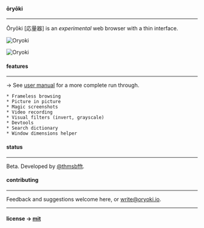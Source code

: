 #### ōryōki

---

Ōryōki [応量器] is an _experimental_ web browser with a thin interface.

![Oryoki](https://github.com/thmsbfft/oryoki/blob/dev/oryoki-1.png?raw=true "Oryoki")

![Oryoki](https://github.com/thmsbfft/oryoki/blob/dev/oryoki-2.png?raw=true "Oryoki")

#### features

---

→ See [user manual](https://github.com/thmsbfft/oryoki/blob/master/USER-MANUAL.md) for a more complete run through.

```
* Frameless browsing
* Picture in picture
* Magic screenshots
* Video recording
* Visual filters (invert, grayscale)
* Devtools
* Search dictionary
* Window dimensions helper
```

#### status

---

Beta. Developed by [@thmsbfft](https://twitter.com/thmsbfft).

#### contributing

---

Feedback and suggestions welcome here, or write@oryoki.io.

---

#### license → [mit](LICENSE.md)